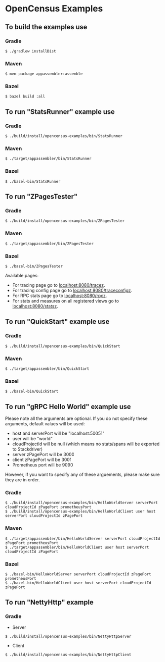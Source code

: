 # OpenCensus Examples

## To build the examples use

### Gradle
```
$ ./gradlew installDist
```

### Maven
```
$ mvn package appassembler:assemble
```

### Bazel
```
$ bazel build :all
```

## To run "StatsRunner" example use

### Gradle
```
$ ./build/install/opencensus-examples/bin/StatsRunner
```

### Maven
```
$ ./target/appassembler/bin/StatsRunner
```

### Bazel
```
$ ./bazel-bin/StatsRunner
```

## To run "ZPagesTester"

### Gradle
```
$ ./build/install/opencensus-examples/bin/ZPagesTester
```

### Maven
```
$ ./target/appassembler/bin/ZPagesTester
```

### Bazel
```
$ ./bazel-bin/ZPagesTester
```

Available pages:
* For tracing page go to [localhost:8080/tracez][ZPagesTraceZLink]. 
* For tracing config page go to [localhost:8080/traceconfigz][ZPagesTraceConfigZLink].
* For RPC stats page go to [localhost:8080/rpcz][ZPagesRpcZLink].
* For stats and measures on all registered views go to [localhost:8080/statsz][ZPagesStatsZLink].

[ZPagesTraceZLink]: http://localhost:8080/tracez
[ZPagesTraceConfigZLink]: http://localhost:8080/traceconfigz
[ZPagesRpcZLink]: http://localhost:8080/rpcz
[ZPagesStatsZLink]: http://localhost:8080/statsz

## To run "QuickStart" example use

### Gradle
```
$ ./build/install/opencensus-examples/bin/QuickStart
```

### Maven
```
$ ./target/appassembler/bin/QuickStart
```

### Bazel
```
$ ./bazel-bin/QuickStart
```

## To run "gRPC Hello World" example use

Please note all the arguments are optional. If you do not specify these arguments, default values
will be used:

* host and serverPort will be "localhost:50051"
* user will be "world"
* cloudProjectId will be null (which means no stats/spans will be exported to Stackdriver)
* server zPagePort will be 3000
* client zPagePort will be 3001
* Prometheus port will be 9090


However, if you want to specify any of these arguements, please make sure they are in order.

### Gradle
```
$ ./build/install/opencensus-examples/bin/HelloWorldServer serverPort cloudProjectId zPagePort prometheusPort
$ ./build/install/opencensus-examples/bin/HelloWorldClient user host serverPort cloudProjectId zPagePort
```

### Maven
```
$ ./target/appassembler/bin/HelloWorldServer serverPort cloudProjectId zPagePort prometheusPort
$ ./target/appassembler/bin/HelloWorldClient user host serverPort cloudProjectId zPagePort
```

### Bazel
```
$ ./bazel-bin/HelloWorldServer serverPort cloudProjectId zPagePort prometheusPort
$ ./bazel-bin/HelloWorldClient user host serverPort cloudProjectId zPagePort
```

## To run "NettyHttp" example

### Gradle

* Server
```
$ ./build/install/opencensus-examples/bin/NettyHttpServer
```

* Client
```
$ ./build/install/opencensus-examples/bin/NettyHttpClient
```
